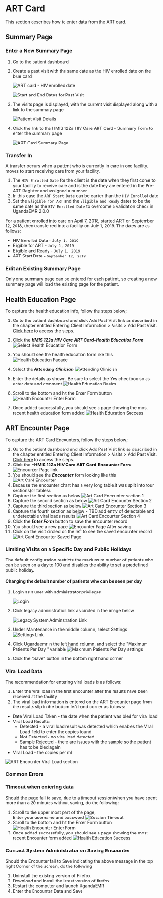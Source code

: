 # ART Card

This section describes how to enter data from the ART card.

## Summary Page

### Enter a New Summary Page

1. Go to the patient dashboard 
2. Create a past visit with the same date as the HIV enrolled date on the blue card

   ![ART card - HIV enrolled date](../.gitbook/assets/art_card_hiv_enrolled_date.jpg)

   ![Start and End Dates for Past Visit](../.gitbook/assets/enter_start_and_end_date_for_new_past_visit.png)

3. The visits page is displayed, with the current visit displayed along with a link to the summary page

   ![Patient Visit Details](../.gitbook/assets/patient_visit_details.png)

4. Click the link to the HMIS 122a HIV Care ART Card - Summary Form to enter the summary page  

   ![ART Card Summary Page](../.gitbook/assets/art_card_new.png)

### Transfer In

A transfer occurs when a patient who is currently in care in one facility, moves to start receiving care from your facility.

1. The `HIV Enrolled Date` for the client is the date when they first come to your facility to receive care and is the date they are entered in the Pre-ART Register and assigned a number.
2. In this case the `ART Start Date` can be earlier than the `HIV Enrolled` date 
3. Set the `Eligible for ART` and the `Eligible and Ready` dates to be the same date as the `HIV Enrolled Date` to overcome a validation check in UgandaEMR 2.0.0 

For a patient enrolled into care on April 7, 2018, started ART on September 12, 2018, then transferred into a facility on July 1, 2019. The dates are as follows:

* HIV Enrolled Date - `July 1, 2019`
* Eligible for ART - `July 1, 2019`
* Eligible and Ready - `July 1, 2019`
* ART Start Date - `September 12, 2018`

### Edit an Existing Summary Page

Only one summary page can be entered for each patient, so creating a new summary page will load the existing page for the patient.

## Health Education Page

To capture the health education info, follow the steps below;  
1. Go to the patient dashboard and click Add Past Visit link as described in the chapter entitled Entering Client Information &gt; Visits &gt; Add Past Visit. [Click here](./) to access the steps.  
2. Click the _**HMIS 122a HIV Care ART Card-Health Education Form**_![Select Health Education Form](../.gitbook/assets/select_health_education.png)  
2. You should see the health education form like this![Health Education Facade](../.gitbook/assets/art_card_health_education_facade.png)

1. Select the _**Attending Clinician**_ ![Attending Clinician](../.gitbook/assets/select_attending_clinician.png)
2. Enter the details as shown. Be sure to select the Yes checkbox so as enter date and comment ![Health Education Basics](../.gitbook/assets/art_card_health_education_basics.png)
3. Scroll to the bottom and hit the Enter Form button![Health Encounter Enter Form](../.gitbook/assets/art_card_health_education_enter_button.png)
4. Once added successfully, you should see a page showing the most recent health education form added ![Health Education Success](../.gitbook/assets/art_card_health_education_success%20%281%29.png)

## ART Encounter Page

To capture the ART Card Encounters, follow the steps below;  
1. Go to the patient dashboard and click Add Past Visit link as described in the chapter entitled Entering Client Information &gt; Visits &gt; Add Past Visit. [Click here](./) to access the steps.  
2. Click the **\*HMIS 122a HIV Care ART Card-Encounter Form** ![Encounter Page link](../.gitbook/assets/select_art_card_encounter.png)  
2. You should see the _**Encounter**_ form looking like this ![Art Card Encounter](../.gitbook/assets/art_card_encounter_facade.png)  
3. Because the encounter chart has a very long table,it was split into four sections\(or tables\).  
4. Capture the first section as below ![Art Card Encounter section 1](../.gitbook/assets/art_card_encounter_section_1.png)  
5. Capture the second section as below ![Art Card Encounter Section 2](../.gitbook/assets/art_card_encounter_section_2.png)  
6. Capture the third section as below ![Art Card Encounter Section 3](../.gitbook/assets/art_card_encounter_section_3.png)  
7. Capture the fourth section as below - TBD add entry of detectable and undetectable viral loads results ![Art Card Encounter Section 4](../.gitbook/assets/art_card_encounter_section_4.png)  
8. Click the _**Enter Form**_ button to save the encounter record  
9. You should see a new page ![Encounter Page After saving](../.gitbook/assets/art_card_encounter_page_after_saving.png)  
10. Click on the visit circled on the left to see the saved encounter record ![Art Card Encounter Saved Page](../.gitbook/assets/art_card_encounter_saved_page.png)

### Limiting Visits on a Specific Day and Public Holidays 

The default configuration restricts the maxiumum number of patients who can be seen on a day to 100 and disables the ability to set a predefined public holiday.

#### Changing the default number of patients who can be seen per day

1. Login as a user with administrator privileges

   ![Login](../.gitbook/assets/log_in_as_admin_link.png)

2. Click legacy administration link as circled in the image below

   ![Legacy System Adminstration Link](../.gitbook/assets/legacy_system%20administration_link.png)

3. Under Maintenance in the middle column, select Settings 
![Settings Link](../.gitbook/assets/settings.png)

4. Click Ugandaemr in the left hand column, and select the "Maximum Patients Per Day " variable 
![Maximum Patients Per Day settings](../.gitbook/assets/settings_max_patients_per_day.png)

5. Click the "Save" button in the bottom right hand corner 

### Viral Load Data

The recommendation for entering viral loads is as follows:  
1. Enter the viral load in the first encounter after the results have been received at the facility  
2. The viral load information is entered on the ART Encounter page from the results slip in the bottom left hand corner as follows:

* Date Viral Load Taken - the date when the patient was bled for viral load 
* Viral Load Results:
  * Detected - a viral load result was detected which enables the Viral Load field to enter the copies found 
  * Not Detected - no viral load detected 
  * Sample Rejected - there are issues with the sample so the patient has to be bled again 
* Viral Load - the copies per ml

![ART Encounter Viral Load section](../.gitbook/assets/viral-load-art-encounter.png)

### Common Errors

### Timeout when entering data

Should the page fail to save, due to a timeout session/when you have spent more than a 20 minutes without saving, do the following:  
1. Scroll to the upper most part of the page,  
Enter your username and password ![Session Timeout](../.gitbook/assets/art_card_health_education_session_timeout.png)  
2. Scroll to the bottom and hit the Enter Form button![Health Encounter Enter Form](../.gitbook/assets/art_card_health_education_enter_button%20%281%29.png)  
3. Once added successfully, you should see a page showing the most recent Encounter form added ![Health Education Success](../.gitbook/assets/art_card_health_education_success.png)

### Contact System Administrator on Saving Encounter

Should the Encounter fail to Save indicating the above message in the top right Corner of the screen, do the following

1. Uninstall the existing version of Firefox
2. Download and Install the latest version of firefox.
3. Restart the computer and launch UgandaEMR 
4. Enter the Encounter Data and Save 


